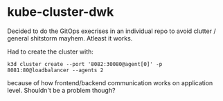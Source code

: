 # kube-cluster-dwk

Decided to do the GitOps execrises in an individual repo to avoid clutter / general shitstorm mayhem.
Atleast it works. 

Had to create the cluster with:
```
k3d cluster create --port '8082:30080@agent[0]' -p 8081:80@loadbalancer --agents 2
```
because of how frontend/backend communication works on application level. Shouldn't be a problem though?
